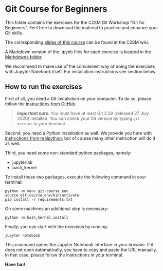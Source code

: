 # Git Course for Beginners
This folder contains the exercises for the C2SM Git Workshop "Git for Beginners".
Feel free to download the material to practice and enhance your Git skills.

The corresponding [slides of this course](https://wiki.c2sm.ethz.ch/CM/WorkshopBestPractices2013) can be found
at the C2SM wiki.

A Markdown version of the .ipynb files for each exercise is located in the [Markdowns folder](Markdowns).

We recommend to make use of the convienient way of doing the exercises with Jupyter Notebook itself.
For installation instructions see section below.

## How to run the exercises
First of all, you need a Git installation on your computer.
To do so, please follow the [instructions from GitHub](https://github.com/git-guides/install-git).

> **_Important note:_**  You must have at least Git 2.28 (released 27 July 2020) installed. 
> You can check your Git version by typing `git --version` in your terminal.

Second, you need a Python installation as well.
We provide you here with [instructions from realpython](https://realpython.com/installing-python/),
but of course many other instruction will do it as well.

Third, you need some non-standard python packages, namely:
   - jupyterlab
   - bash_kernel

To install these two packages, execute the following command in your terminal:
```
python -m venv git-course_env
source git-course_env/bin/activate
pip install -r requirements.txt
```
On some machines an additional step is necessary:
```
python -m bash_kernel.install
```

Finally, you can start with the exercises by running:
```
jupyter notebook
```
This command opens the Jupyter Notebook interface in your browser. 
If it does not open automatically, you have to copy and paste the URL manually.
In that case, please follow the instructions in your terminal.

**Have fun!**
